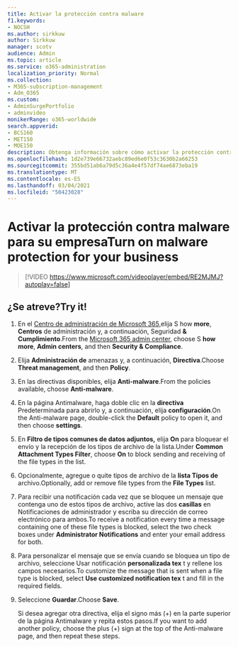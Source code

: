 ```yaml
---
title: Activar la protección contra malware
f1.keywords:
- NOCSH
ms.author: sirkkuw
author: Sirkkuw
manager: scotv
audience: Admin
ms.topic: article
ms.service: o365-administration
localization_priority: Normal
ms.collection:
- M365-subscription-management
- Adm_O365
ms.custom:
- AdminSurgePortfolio
- adminvideo
monikerRange: o365-worldwide
search.appverid:
- BCS160
- MET150
- MOE150
description: Obtenga información sobre cómo activar la protección contra malware.
ms.openlocfilehash: 1d2e739e66732aebc89ed6e0f53c3630b2a66253
ms.sourcegitcommit: 355bd51ab6a79d5c36a4e4f57df74ae6873eba19
ms.translationtype: MT
ms.contentlocale: es-ES
ms.lasthandoff: 03/04/2021
ms.locfileid: "50423028"
---
```

# <a name="turn-on-malware-protection-for-your-business"></a><span data-ttu-id="27e96-103">Activar la protección contra malware para su empresa</span><span class="sxs-lookup"><span data-stu-id="27e96-103">Turn on malware protection for your business</span></span>

> [!VIDEO https://www.microsoft.com/videoplayer/embed/RE2MJMJ?autoplay=false]

## <a name="try-it"></a><span data-ttu-id="27e96-104">¿Se atreve?</span><span class="sxs-lookup"><span data-stu-id="27e96-104">Try it!</span></span>

1. <span data-ttu-id="27e96-105">En el [Centro de administración de Microsoft 365,](https://admin.microsoft.com)elija S how **more**, **Centros** de administración y, a continuación, Seguridad **& Cumplimiento**.</span><span class="sxs-lookup"><span data-stu-id="27e96-105">From the [Microsoft 365 admin center](https://admin.microsoft.com), choose S **how more**, **Admin centers**, and then **Security & Compliance**.</span></span>
1. <span data-ttu-id="27e96-106">Elija **Administración de** amenazas y, a continuación, **Directiva**.</span><span class="sxs-lookup"><span data-stu-id="27e96-106">Choose **Threat management**, and then **Policy**.</span></span>
1. <span data-ttu-id="27e96-107">En las directivas disponibles, elija **Anti-malware**.</span><span class="sxs-lookup"><span data-stu-id="27e96-107">From the policies available, choose **Anti-malware**.</span></span>
1. <span data-ttu-id="27e96-108">En la página Antimalware, haga doble clic en la **directiva** Predeterminada para abrirlo y, a continuación, elija **configuración**.</span><span class="sxs-lookup"><span data-stu-id="27e96-108">On the Anti-malware page, double-click the **Default** policy to open it, and then choose **settings**.</span></span>
1. <span data-ttu-id="27e96-109">En **Filtro de tipos comunes de datos adjuntos,** elija **On** para bloquear el envío y la recepción de los tipos de archivo de la lista.</span><span class="sxs-lookup"><span data-stu-id="27e96-109">Under **Common Attachment Types Filter**, choose **On** to block sending and receiving of the file types in the list.</span></span>
1. <span data-ttu-id="27e96-110">Opcionalmente, agregue o quite tipos de archivo de la **lista Tipos de** archivo.</span><span class="sxs-lookup"><span data-stu-id="27e96-110">Optionally, add or remove file types from the **File Types** list.</span></span>
1. <span data-ttu-id="27e96-111">Para recibir una notificación cada vez que se bloquee un mensaje que contenga uno de estos tipos de archivo, active las dos **casillas** en Notificaciones de administrador y escriba su dirección de correo electrónico para ambos.</span><span class="sxs-lookup"><span data-stu-id="27e96-111">To receive a notification every time a message containing one of these file types is blocked, select the two check boxes under **Administrator Notifications** and enter your email address for both.</span></span>
1. <span data-ttu-id="27e96-112">Para personalizar el mensaje que se envía cuando se bloquea un tipo de archivo, seleccione Usar notificación **personalizada tex** t y rellene los campos necesarios.</span><span class="sxs-lookup"><span data-stu-id="27e96-112">To customize the message that is sent when a file type is blocked, select **Use customized notification tex** t and fill in the required fields.</span></span>
1. <span data-ttu-id="27e96-113">Seleccione **Guardar**.</span><span class="sxs-lookup"><span data-stu-id="27e96-113">Choose **Save**.</span></span>

    <span data-ttu-id="27e96-114">Si desea agregar otra directiva, elija el signo más (+) en la parte superior de la página Antimalware y repita estos pasos.</span><span class="sxs-lookup"><span data-stu-id="27e96-114">If you want to add another policy, choose the plus (+) sign at the top of the Anti-malware page, and then repeat these steps.</span></span>
